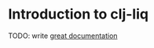 # Introduction to clj-liq

TODO: write [great documentation](http://jacobian.org/writing/what-to-write/)
